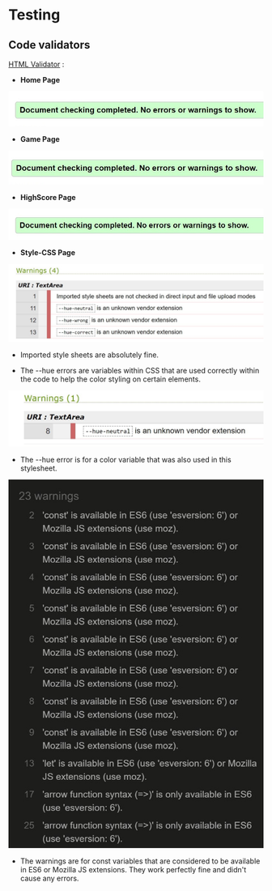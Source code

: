 # Testing

## Code validators

[HTML Validator](https://validator.w3.org/) : 

- **Home Page**

![Home Page HTML Validator](readme-files/index-html-validator.jpg)

- **Game Page**

![Game Page HTML Validator](readme-files/game-html-validator.jpg)

- **HighScore Page** 

![highscores-html-validator](readme-files/highscores-html-validator.jpg)

- **Style-CSS Page**

![style.css validator](readme-files/stylecss-validator.jpg) 
    
- Imported style sheets are absolutely fine.
    
- The --hue errors are variables within CSS that are used correctly within the code to help the color styling on certain elements.

![scores.css](readme-files/scorescss-validator.jpg)

- The --hue error is for a color variable that was also used in this stylesheet.

![js validator](readme-files/js-validator.jpg)

- The warnings are for const variables that are considered to be available in ES6 or Mozilla JS extensions. They work perfectly fine and didn't cause any errors. 